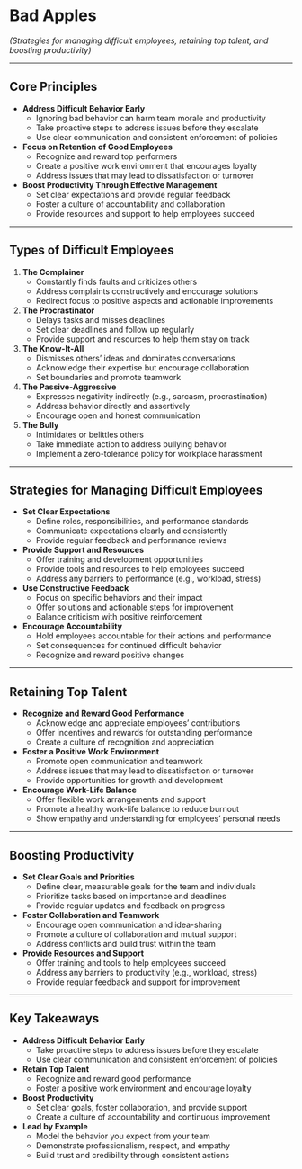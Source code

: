 # Bad Apples

*(Strategies for managing difficult employees, retaining top talent, and boosting productivity)*

---

## Core Principles

- **Address Difficult Behavior Early**
  - Ignoring bad behavior can harm team morale and productivity
  - Take proactive steps to address issues before they escalate
  - Use clear communication and consistent enforcement of policies
- **Focus on Retention of Good Employees**
  - Recognize and reward top performers
  - Create a positive work environment that encourages loyalty
  - Address issues that may lead to dissatisfaction or turnover
- **Boost Productivity Through Effective Management**
  - Set clear expectations and provide regular feedback
  - Foster a culture of accountability and collaboration
  - Provide resources and support to help employees succeed

---

## Types of Difficult Employees

1. **The Complainer**
   - Constantly finds faults and criticizes others
   - Address complaints constructively and encourage solutions
   - Redirect focus to positive aspects and actionable improvements
2. **The Procrastinator**
   - Delays tasks and misses deadlines
   - Set clear deadlines and follow up regularly
   - Provide support and resources to help them stay on track
3. **The Know-It-All**
   - Dismisses others’ ideas and dominates conversations
   - Acknowledge their expertise but encourage collaboration
   - Set boundaries and promote teamwork
4. **The Passive-Aggressive**
   - Expresses negativity indirectly (e.g., sarcasm, procrastination)
   - Address behavior directly and assertively
   - Encourage open and honest communication
5. **The Bully**
   - Intimidates or belittles others
   - Take immediate action to address bullying behavior
   - Implement a zero-tolerance policy for workplace harassment

---

## Strategies for Managing Difficult Employees

- **Set Clear Expectations**
  - Define roles, responsibilities, and performance standards
  - Communicate expectations clearly and consistently
  - Provide regular feedback and performance reviews
- **Provide Support and Resources**
  - Offer training and development opportunities
  - Provide tools and resources to help employees succeed
  - Address any barriers to performance (e.g., workload, stress)
- **Use Constructive Feedback**
  - Focus on specific behaviors and their impact
  - Offer solutions and actionable steps for improvement
  - Balance criticism with positive reinforcement
- **Encourage Accountability**
  - Hold employees accountable for their actions and performance
  - Set consequences for continued difficult behavior
  - Recognize and reward positive changes

---

## Retaining Top Talent

- **Recognize and Reward Good Performance**
  - Acknowledge and appreciate employees’ contributions
  - Offer incentives and rewards for outstanding performance
  - Create a culture of recognition and appreciation
- **Foster a Positive Work Environment**
  - Promote open communication and teamwork
  - Address issues that may lead to dissatisfaction or turnover
  - Provide opportunities for growth and development
- **Encourage Work-Life Balance**
  - Offer flexible work arrangements and support
  - Promote a healthy work-life balance to reduce burnout
  - Show empathy and understanding for employees’ personal needs

---

## Boosting Productivity

- **Set Clear Goals and Priorities**
  - Define clear, measurable goals for the team and individuals
  - Prioritize tasks based on importance and deadlines
  - Provide regular updates and feedback on progress
- **Foster Collaboration and Teamwork**
  - Encourage open communication and idea-sharing
  - Promote a culture of collaboration and mutual support
  - Address conflicts and build trust within the team
- **Provide Resources and Support**
  - Offer training and tools to help employees succeed
  - Address any barriers to productivity (e.g., workload, stress)
  - Provide regular feedback and support for improvement

---

## Key Takeaways

- **Address Difficult Behavior Early**
  - Take proactive steps to address issues before they escalate
  - Use clear communication and consistent enforcement of policies
- **Retain Top Talent**
  - Recognize and reward good performance
  - Foster a positive work environment and encourage loyalty
- **Boost Productivity**
  - Set clear goals, foster collaboration, and provide support
  - Create a culture of accountability and continuous improvement
- **Lead by Example**
  - Model the behavior you expect from your team
  - Demonstrate professionalism, respect, and empathy
  - Build trust and credibility through consistent actions
